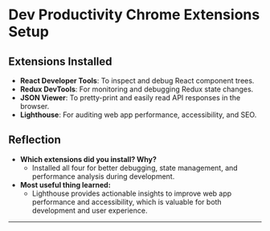 # Dev Productivity Chrome Extensions Setup

## Extensions Installed

- **React Developer Tools**: To inspect and debug React component trees.
- **Redux DevTools**: For monitoring and debugging Redux state changes.
- **JSON Viewer**: To pretty-print and easily read API responses in the browser.
- **Lighthouse**: For auditing web app performance, accessibility, and SEO.

## Reflection

- **Which extensions did you install? Why?**
  - Installed all four for better debugging, state management, and performance analysis during development.
- **Most useful thing learned:**
  - Lighthouse provides actionable insights to improve web app performance and accessibility, which is valuable for both development and user experience.

---
